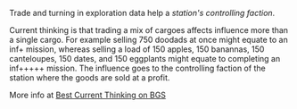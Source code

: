 Trade and turning in exploration data help a *station's controlling faction*.

Current thinking is that trading a mix of cargoes affects influence more than a single cargo.  For example selling 750 doodads
at once might equate to an inf+ mission, whereas selling a load of 150 apples, 150 banannas, 150 canteloupes, 150 dates, and 150 eggplants might equate to completing an
inf+++++ mission.  The influence goes to the controlling faction of the station where the goods are sold at a profit.

More info at [Best Current Thinking on BGS](https://forums.frontier.co.uk/threads/transactions-bgs-guide-best-current-thinking.424397/)